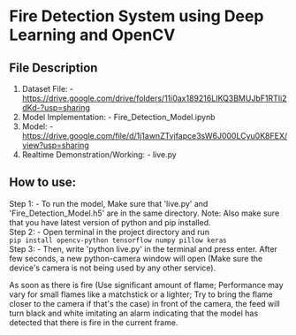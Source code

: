 # Fire Detection System using Deep Learning and OpenCV  

## File Description  

1. Dataset File: - https://drive.google.com/drive/folders/11i0ax189216LIKQ3BMUJbF1RTIi2dKd-?usp=sharing  
2. Model Implementation: - Fire_Detection_Model.ipynb  
3. Model: - https://drive.google.com/file/d/1j1awnZTvjfapce3sW6J000LCyu0K8FEX/view?usp=sharing  
4. Realtime Demonstration/Working: - live.py  

## How to use:  

Step 1: - To run the model, Make sure that 'live.py' and 'Fire_Detection_Model.h5' are in the same directory. Note: Also make sure that you have latest version of python and pip installed.  
Step 2: - Open terminal in the project directory and run  
```pip install opencv-python tensorflow numpy pillow keras```  
Step 3: - Then, write 'python live.py' in the terminal and press enter. After few seconds, a new python-camera window will open (Make sure the device's camera is not being used by any other service).  

As soon as there is fire (Use significant amount of flame; Performance may vary for small flames like a matchstick or a lighter; Try to bring the flame closer to the camera if that's the case) in front of the camera, the feed will turn black and white imitating an alarm indicating that the model has detected that there is fire in the current frame.  
